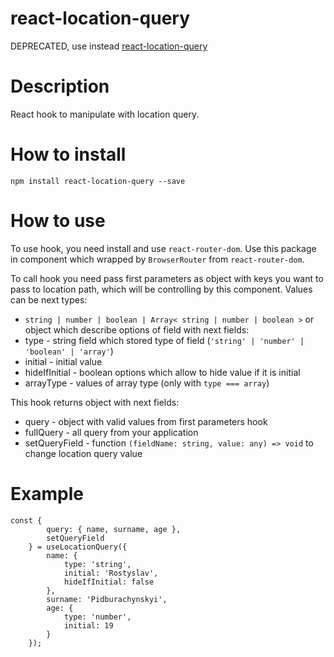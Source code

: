 # react-location-query

DEPRECATED, use instead [react-location-query](https://github.com/kitsoRik/react-location-query 'react-location-query')

# Description

React hook to manipulate with location query.

# How to install

`npm install react-location-query --save`

# How to use

To use hook, you need install and use `react-router-dom`. Use this package in component which wrapped by `BrowserRouter` from `react-router-dom`.

To call hook you need pass first parameters as object with keys you want to pass to location path, which will be controlling by this component. Values can be next types:

-   `string | number | boolean | Array< string | number | boolean >`
    or object which describe options of field with next fields:
-   type - string field which stored type of field (`'string' | 'number' | 'boolean' | 'array'`)
-   initial - initial value
-   hideIfInitial - boolean options which allow to hide value if it is initial
-   arrayType - values of array type (only with `type === array`)

This hook returns object with next fields:

-   query - object with valid values from first parameters hook
-   fullQuery - all query from your application
-   setQueryField - function `(fieldName: string, value: any) => void` to change location query value

# Example

    const {
    		query: { name, surname, age },
    		setQueryField
    	} = useLocationQuery({
    		name: {
    			type: 'string',
    			initial: 'Rostyslav',
    			hideIfInitial: false
    		},
    		surname: 'Pidburachynskyi',
    		age: {
    			type: 'number',
    			initial: 19
    		}
    	});
